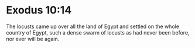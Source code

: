 # Exodus 10:14

The locusts came up over all the land of Egypt and settled on the whole country of Egypt, such a dense swarm of locusts as had never been before, nor ever will be again.
